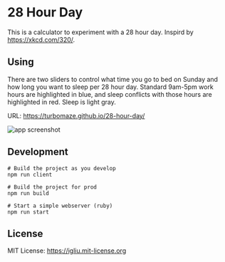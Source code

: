 28 Hour Day
==

This is a calculator to experiment with a 28 hour day. Inspird by https://xkcd.com/320/.

## Using

There are two sliders to control what time you go to bed on Sunday and how long you want to sleep per 28 hour day. Standard 9am-5pm work hours are highlighted in blue, and sleep conflicts with those hours are highlighted in red. Sleep is light gray.

URL: https://turbomaze.github.io/28-hour-day/

![app screenshot](https://raw.githubusercontent.com/turbomaze/28-hour-day/master/assets/images/screenie.png)

## Development

```
# Build the project as you develop
npm run client

# Build the project for prod
npm run build

# Start a simple webserver (ruby)
npm run start
```

## License

MIT License: https://igliu.mit-license.org
